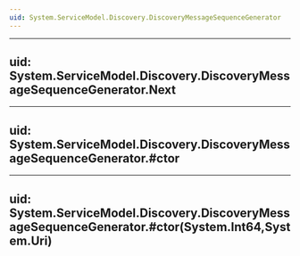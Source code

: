 ```yaml
---
uid: System.ServiceModel.Discovery.DiscoveryMessageSequenceGenerator
---
```


---
uid: System.ServiceModel.Discovery.DiscoveryMessageSequenceGenerator.Next
---

---
uid: System.ServiceModel.Discovery.DiscoveryMessageSequenceGenerator.#ctor
---

---
uid: System.ServiceModel.Discovery.DiscoveryMessageSequenceGenerator.#ctor(System.Int64,System.Uri)
---
